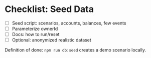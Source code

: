 # Checklist: Seed Data

- [ ] Seed script: scenarios, accounts, balances, few events
- [ ] Parameterize ownerId
- [ ] Docs: how to run/reset
- [ ] Optional: anonymized realistic dataset

Definition of done: `npm run db:seed` creates a demo scenario locally.
